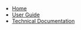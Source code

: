<ul class="menu">
<li class="menuitem"><a href="{{ site.baseurl }}/">Home</a></li>
<li class="menuitem"><a href="{{ site.baseurl }}/user-guide">User Guide</a></li>
<li class="menuitem"><a href="{{ site.baseurl }}/internals">Technical Documentation</a></li>
<div style="clear: both;"></div>
</ul>
